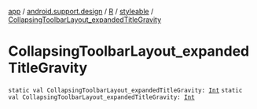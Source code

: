 [app](../../../index.md) / [android.support.design](../../index.md) / [R](../index.md) / [styleable](index.md) / [CollapsingToolbarLayout_expandedTitleGravity](.)

# CollapsingToolbarLayout_expandedTitleGravity

`static val CollapsingToolbarLayout_expandedTitleGravity: `[`Int`](https://kotlinlang.org/api/latest/jvm/stdlib/kotlin/-int/index.html)
`static val CollapsingToolbarLayout_expandedTitleGravity: `[`Int`](https://kotlinlang.org/api/latest/jvm/stdlib/kotlin/-int/index.html)